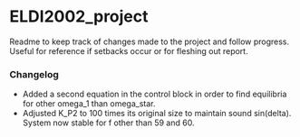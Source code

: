 # ELDI2002_project

Readme to keep track of changes made to the project and follow progress.
Useful for reference if setbacks occur or for fleshing out report.

### Changelog

- Added a second equation in the control block in order to find equilibria for other omega_1 than omega_star.
- Adjusted K_P2 to 100 times its original size to maintain sound sin(delta). System now stable for f other than 59 and 60.